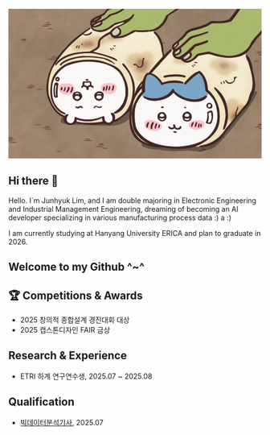 ![치이카](/123.jpg)
## Hi there 👋
Hello. I`m Junhyuk Lim, and I am double majoring in Electronic Engineering and Industrial Management Engineering, dreaming of becoming an AI developer specializing in various manufacturing process data :)
a :)

I am currently studying at Hanyang University ERICA and plan to graduate in 2026.
## Welcome to my Github ^~^

## 🏆 Competitions & Awards  

- 2025 창의적 종합설계 경진대회 대상 
- 2025 캡스톤디자인 FAIR 금상 

## Research & Experience  

- ETRI 하계 연구연수생, 2025.07 ~ 2025.08  
##  Qualification


- [빅데이터분석기사](https://www.q-net.or.kr), 2025.07


<!--
**jungoat/jungoat** is a ✨ _special_ ✨ repository because its `README.md` (this file) appears on your GitHub profile.

Here are some ideas to get you started:

- 🔭 I’m currently working on ...
- 🌱 I’m currently learning ...
- 👯 I’m looking to collaborate on ...
- 🤔 I’m looking for help with ...
- 💬 Ask me about ...
- 📫 How to reach me: ...
- 😄 Pronouns: ...
- ⚡ Fun fact: ...
-->

